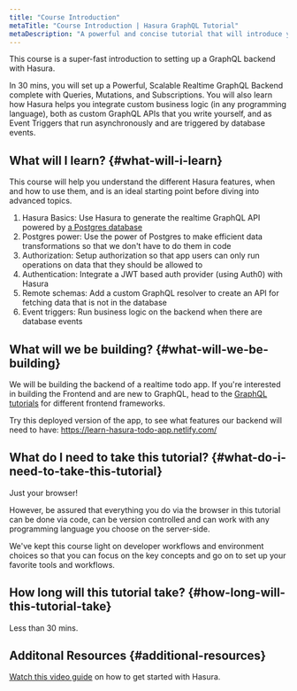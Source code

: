 ```yaml
---
title: "Course Introduction"
metaTitle: "Course Introduction | Hasura GraphQL Tutorial"
metaDescription: "A powerful and concise tutorial that will introduce you to set up a GraphQL backend with Hasura GraphQL Engine in the shortest amount of time possible."
---
```


This course is a super-fast introduction to setting up a GraphQL backend with Hasura.

In 30 mins, you will set up a Powerful, Scalable Realtime GraphQL Backend complete with Queries, Mutations, and Subscriptions. You will also learn how Hasura helps you integrate custom business logic (in any programming language), both as custom GraphQL APIs that you write yourself, and as Event Triggers that run asynchronously and are triggered by database events.

## What will I learn? {#what-will-i-learn}

This course will help you understand the different Hasura features, when and how to use them, and
is an ideal starting point before diving into advanced topics.

1. Hasura Basics: Use Hasura to generate the realtime GraphQL API powered by [a Postgres database](https://hasura.io/learn/database/postgresql/what-is-postgresql/)
2. Postgres power: Use the power of Postgres to make efficient data transformations so that we don't have to do them in code
3. Authorization: Setup authorization so that app users can only run operations on data that they should be allowed to
4. Authentication: Integrate a JWT based auth provider (using Auth0) with Hasura
5. Remote schemas: Add a custom GraphQL resolver to create an API for fetching data that is not in the database
6. Event triggers: Run business logic on the backend when there are database events

## What will we be building? {#what-will-we-be-building}

We will be building the backend of a realtime todo app. If you're interested in building the Frontend and are new to GraphQL, head to the [GraphQL tutorials](https://hasura.io/learn/) for different frontend frameworks.

Try this deployed version of the app, to see what features our backend will need to have:
https://learn-hasura-todo-app.netlify.com/

## What do I need to take this tutorial? {#what-do-i-need-to-take-this-tutorial}

Just your browser!

However, be assured that everything you do via the browser
in this tutorial can be done via code, can be version controlled and
can work with any programming language you choose on the server-side.

We've kept this course light on developer workflows and
environment choices so that you can focus on the key concepts and
go on to set up your favorite tools and workflows.

## How long will this tutorial take? {#how-long-will-this-tutorial-take}

Less than 30 mins.

## Additonal Resources {#additional-resources}

[Watch this video guide](https://hasura.io/events/webinar/get-started-with-hasura/?pg=learn&plcmt=body&cta=getting-started&tech=) on how to get started with Hasura.
